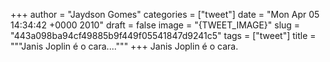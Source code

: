 
+++
author = "Jaydson Gomes"
categories = ["tweet"]
date = "Mon Apr 05 14:34:42 +0000 2010"
draft = false
image = "{TWEET_IMAGE}"
slug = "443a098ba94cf49885b9f449f05541847d9241c5"
tags = ["tweet"]
title = """Janis Joplin é o cara...."""
+++
Janis Joplin é o cara.
